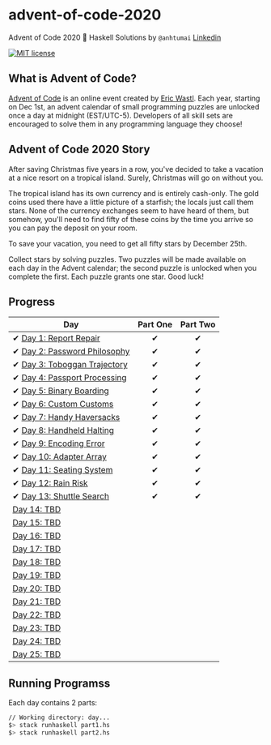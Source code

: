 # advent-of-code-2020

Advent of Code 2020 🎄 Haskell Solutions by `@anhtumai`
[Linkedin](https://www.linkedin.com/in/tu-mai-1bb32715b/)

[![MIT license](https://img.shields.io/badge/License-MIT-blue.svg)](https://opensource.org/licenses/MIT)

## What is Advent of Code?

[Advent of Code](http://adventofcode.com) is an online event created by [Eric Wastl](https://twitter.com/ericwastl). Each year, starting on Dec 1st, an advent calendar of small programming puzzles are unlocked once a day at midnight (EST/UTC-5). Developers of all skill sets are encouraged to solve them in any programming language they choose!

## Advent of Code 2020 Story

After saving Christmas five years in a row, you've decided to take a vacation at a nice resort on a tropical island. Surely, Christmas will go on without you.

The tropical island has its own currency and is entirely cash-only. The gold coins used there have a little picture of a starfish; the locals just call them stars. None of the currency exchanges seem to have heard of them, but somehow, you'll need to find fifty of these coins by the time you arrive so you can pay the deposit on your room.

To save your vacation, you need to get all fifty stars by December 25th.

Collect stars by solving puzzles. Two puzzles will be made available on each day in the Advent calendar; the second puzzle is unlocked when you complete the first. Each puzzle grants one star. Good luck!

## Progress

| Day  | Part One | Part Two |
|---|:---:|:---:|
| ✔ [Day 1: Report Repair](https://github.com/anhtumai/advent_of_code_2020/tree/master/day1)| ✔ | ✔ |
| ✔ [Day 2: Password Philosophy](https://github.com/anhtumai/advent_of_code_2020/tree/master/day2)| ✔ | ✔ |
| ✔ [Day 3: Toboggan Trajectory](https://github.com/anhtumai/advent_of_code_2020/tree/master/day3)| ✔ | ✔ |
| ✔ [Day 4: Passport Processing](https://github.com/anhtumai/advent_of_code_2020/tree/master/day4)| ✔ | ✔ |
| ✔ [Day 5: Binary Boarding](https://github.com/anhtumai/advent_of_code_2020/tree/master/day5)| ✔ | ✔ |
| ✔ [Day 6: Custom Customs](https://github.com/anhtumai/advent_of_code_2020/tree/master/day6)| ✔ | ✔ |
| ✔ [Day 7: Handy Haversacks](https://github.com/anhtumai/advent_of_code_2020/tree/master/day7)| ✔ | ✔ |
| ✔ [Day 8: Handheld Halting](https://github.com/anhtumai/advent_of_code_2020/tree/master/day8)| ✔ | ✔ |
| ✔ [Day 9: Encoding Error](https://github.com/anhtumai/advent_of_code_2020/tree/master/day9)| ✔ | ✔ |
| ✔ [Day 10: Adapter Array](https://github.com/anhtumai/advent_of_code_2020/tree/master/day10)| ✔ | ✔ |
| ✔ [Day 11: Seating System](https://github.com/anhtumai/advent_of_code_2020/tree/master/day11)| ✔ | ✔ |
| ✔ [Day 12: Rain Risk](https://github.com/anhtumai/advent_of_code_2020/tree/master/day12)| ✔ | ✔ |
| ✔ [Day 13: Shuttle Search](https://github.com/anhtumai/advent_of_code_2020/tree/master/day13)| ✔ | ✔ |
| [Day 14: TBD]()| | |
| [Day 15: TBD]()| | |
| [Day 16: TBD]()| | |
| [Day 17: TBD]()| | |
| [Day 18: TBD]()| | |
| [Day 19: TBD]()| | |
| [Day 20: TBD]()| | |
| [Day 21: TBD]()| | |
| [Day 22: TBD]()| | |
| [Day 23: TBD]()| | |
| [Day 24: TBD]()| | |
| [Day 25: TBD]()| | |

## Running Programss

Each day contains 2 parts:

```bash
// Working directory: day...
$> stack runhaskell part1.hs
$> stack runhaskell part2.hs
```
